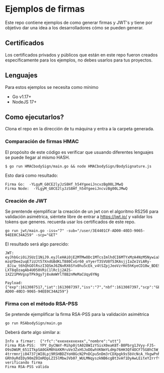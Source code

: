 # Ejemplos de firmas

Este repo contiene ejemplos de como generar firmas y JWT's y tiene por objetivo dar una idea a los desarrolladores cómo se pueden generar.

## Certificados

Los certificados privados y públicos que están en este repo fueron creados específicamente para los ejemplos,
no debes usarlos para tus proyectos.

## Lenguajes

Para estos ejemplos se necesita como mínimo

* Go v1.17+
* NodeJS 17+

## Como ejecutarlos?

Clona el repo en la dirección de tu máquina y entra a la carpeta generada.

### Comparación de firmas HMAC

El propósito de este código es verificar que usuando diferentes lenguajes se puede llegar al mismo HASH.

```
$ go run HMACbodySign/main.go && node HMACbodySign/BodySignature.js
```
Esto dará como resultado:
```
Firma Go:  -YLgyM_G0CE2lyJzS8Hf_h54YgeeiJncvzBg00LJMwQ
Firma Node:  -YLgyM_G0CE2lyJzS8Hf_h54YgeeiJncvzBg00LJMwQ
```

### Creación de JWT

Se prentende ejemplificar la creación de un jwt con el algoritmo RS256 para validación asimétrica, siéntete libre de entrar a https://jwt.io/ y validar los tokens que generes. recuerda usar los certificados de este repo.

```
go run jwt/main.go -iss="7" -sub="/user/3E4401CF-AD00-40D3-9065-94EE0C34A259" -scp="GET"
```
El resultado será algo parecido:
```
JWT:  eyJhbGciOiJSUzI1NiJ9.eyJleHAiOjE2MTMwODc1MTcsImlhdCI6MTYxMzA4NzM5NywiaXNzIjoiNyIsIm5iZiI6MTYxMzA4NzM5Nywic2NwIjoiR0VUIiwic3ViIjoiL3VzZXIvM0U0NDAxQ0YtQUQwMC00MEQzLTkwNjUtOTRFRTBDMzRBMjU5In0.gir9qw9dVzkUQTg1mp0MnyY9WBgDehQ4mVH4v_SE07X8gomC42ujKnwWs4Er_Rue6zcGP2Kqmxpok_K3Nd3dRZrJ2oaQr9bDCUzkTMxWrabVlQlt-mzqYDee2uqE7iUJt57XndGBdKLT880CvGr60_oYyerT3SVU8f53KAsjjIaZe1ViARy-_8Jiw_t6hQhGOlRszI3QSmJ6ZNxRX6SYx0hu5cEk_v4tSZpjJeoVzrHo5hKyeCD10w_BDESadYX_a_bHn71OFjj-LXT8qOzagAb4U050VRiC1lRc1j2AIS-1XZ21PHVgspTPk9gy7j8xAmWYlT8B2nMeMaCUqy6YNg

Payload:  {"exp":1613087517,"iat":1613087397,"iss":"7","nbf":1613087397,"scp":"GET","sub":"/user/3E4401CF-AD00-40D3-9065-94EE0C34A259"}
```
### Firma con el método RSA-PSS

Se pretende ejemplificar la firma RSA-PSS para la validación asimétrica
```
go run RSAbodySign/main.go
```
Deberá darte algo similar a:
```
Info a firmar:  {"rfc":"exexexexexex","nombre":"utt"}
Firma RSA-PSS:  YPY_OyCNmY-Mihp0jtA028WIzYSisX0eaK8T-B0Pbrg1JVyy-FJ5-O9sDWUM_651ITkpSA0GkM0hbXKMruVe3ZxHSJoDEwhVKNmYLdHp76HH3Qf4OCF75G8hC5W_5Zv-4trrmnrji04737jWI8Lpj9RSHBDZYoH8GcN2PnDCpu5nDm3rCDXpgk9s5bVcNcA_YkgwPnNiRsNgTb54PYzUoAWumISZTUM-GRh9yRdIDy90mZ0ImRDpLZI5lMbwJVb07_WULMNqyszkNB6cgBt3vAf1DyAwLEiteY2rrftyVKs3moBO036faE6QYhxvWfnXzCik9SKsPNbsicW_DfeapQ
verificando firma
Firma RSA-PSS válida
```
